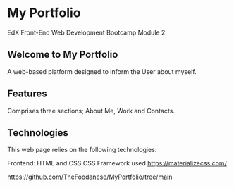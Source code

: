 # My Portfolio
EdX Front-End Web Development Bootcamp Module 2

## Welcome to My Portfolio

A web-based platform designed to inform the User about myself. 

## Features 
Comprises three sections; About Me, Work and Contacts.

## Technologies

This web page relies on the following technologies:

Frontend: HTML and CSS
CSS Framework used https://materializecss.com/


https://github.com/TheFoodanese/MyPortfolio/tree/main
